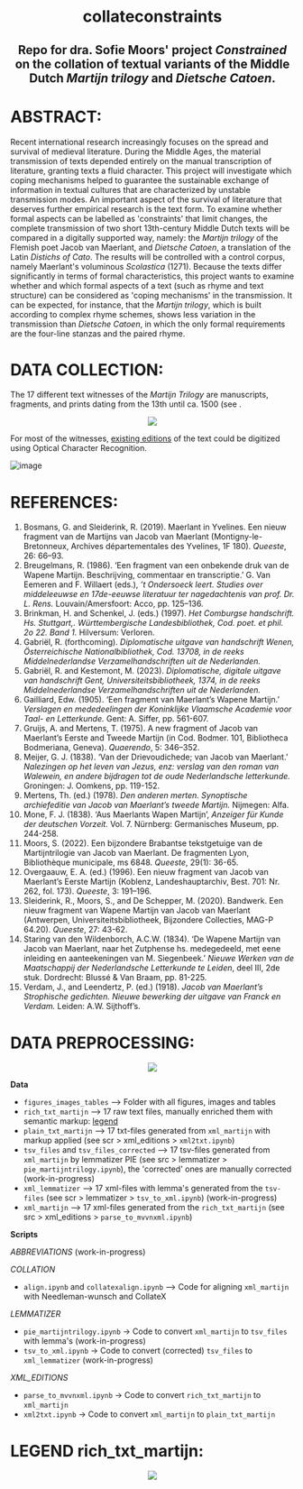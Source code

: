 # <p align = center> collateconstraints</center> 
## <p align = center>Repo for dra. Sofie Moors' project *Constrained* on the collation of textual variants of the Middle Dutch *Martijn trilogy* and *Dietsche Catoen*. </center> 

# ABSTRACT: 
Recent international research increasingly focuses on the spread and survival of medieval literature. During the Middle Ages, the material transmission of texts depended entirely on the manual transcription of literature, granting texts a fluid character. This project will investigate which coping mechanisms helped to guarantee the sustainable exchange of information in textual cultures that are characterized by unstable transmission modes. An important aspect of the survival of literature that deserves further empirical research is the text form. To examine whether formal aspects can be labelled as 'constraints' that limit changes, the complete transmission of two short 13th-century Middle Dutch texts will be compared in a digitally supported way, namely: the *Martijn trilogy* of the Flemish poet Jacob van Maerlant, and *Dietsche Catoen*, a translation of the Latin *Distichs of Cato*. The results will be controlled with a control corpus, namely Maerlant's voluminous *Scolastica* (1271). Because the texts differ significantly in terms of formal characteristics, this project wants to examine whether and which formal aspects of a text (such as rhyme and text structure) can be considered as 'coping mechanisms' in the transmission. It can be expected, for instance, that the *Martijn trilogy*, which is built according to complex rhyme schemes, shows less variation in the transmission than *Dietsche Catoen*, in which the only formal requirements are the four-line stanzas and the paired rhyme.

# DATA COLLECTION: 
The 17 different text witnesses of the *Martijn Trilogy* are manuscripts, fragments, and prints dating from the 13th until ca. 1500 (see . 
<p align="center">
  <img src="https://github.com/SofieMoors/collateconstraints/blob/main/data/figures_images_tables/Timeline_manuscripts.png" />
</p>

For most of the witnesses, [existing editions](#references) of the text could be digitized using Optical Character Recognition.

![image](https://github.com/SofieMoors/collateconstraints/blob/main/data/figures_images_tables/DataCollectionMartijnTrilogy.drawio.png)

# REFERENCES: 
1) Bosmans, G. and Sleiderink, R. (2019). Maerlant in Yvelines. Een nieuw fragment van de Martijns van Jacob van Maerlant (Montigny-le-Bretonneux, Archives départementales des Yvelines, 1F 180). *Queeste*, 26: 66–93.
2) Breugelmans, R. (1986). ‘Een fragment van een onbekende druk van de Wapene Martijn. Beschrijving, commentaar en transcriptie.’ G. Van Eemeren and F. Willaert  (eds.), *’t Ondersoeck leert. Studies over middeleeuwse en 17de-eeuwse literatuur ter nagedachtenis van prof. Dr. L. Rens.* Louvain/Amersfoort: Acco, pp. 125–136.
3) Brinkman, H. and Schenkel, J. (eds.) (1997). *Het Comburgse handschrift. Hs. Stuttgart,. Württembergische Landesbibliothek, Cod. poet. et phil. 2o 22. Band 1.* Hilversum: Verloren.
4) Gabriël, R. (forthcoming). *Diplomatische uitgave van handschrift Wenen, Österreichische Nationalbibliothek, Cod. 13708, in de reeks Middelnederlandse Verzamelhandschriften uit de Nederlanden.* 
5) Gabriël, R. and Kestemont, M. (2023). *Diplomatische, digitale uitgave van handschrift Gent, Universiteitsbibliotheek, 1374, in de reeks Middelnederlandse Verzamelhandschriften uit de Nederlanden.* 
6) Gailliard, Edw. (1905). ‘Een fragment van Maerlant’s Wapene Martijn.’ *Verslagen en mededeelingen der Koninklijke Vlaamsche Academie voor Taal- en Letterkunde.* Gent: A. Siffer, pp. 561-607.
7) Gruijs, A. and Mertens, T. (1975). A new fragment of Jacob van Maerlant’s Eerste and Tweede Martijn (in Cod. Bodmer. 101, Bibliotheca Bodmeriana, Geneva). *Quaerendo*, 5: 346–352.
8) Meijer, G. J. (1838). ‘Van der Drievoudichede; van Jacob van Maerlant.’ *Nalezingen op het leven van Jezus, enz: verslag van den roman van Walewein, en andere bijdragen tot de oude Nederlandsche letterkunde.* Groningen: J. Oomkens, pp. 119-152.
9) Mertens, Th. (ed.) (1978). *Den anderen merten. Synoptische archiefeditie van Jacob van Maerlant’s tweede Martijn.* Nijmegen: Alfa.
10) Mone, F. J. (1838). ‘Aus Maerlants Wapen Martijn’, *Anzeiger für Kunde der deutschen Vorzeit.* Vol. 7. Nürnberg: Germanisches Museum, pp. 244-258.
11) Moors, S. (2022). Een bijzondere Brabantse tekstgetuige van de Martijntrilogie van Jacob van Maerlant. De fragmenten Lyon, Bibliothèque municipale, ms 6848. *Queeste*, 29(1): 36-65.
12) Overgaauw, E. A. (ed.) (1996). Een nieuw fragment van Jacob van Maerlant’s Eerste Martijn (Koblenz, Landeshauptarchiv, Best. 701: Nr. 262, fol. 173). *Queeste*, 3: 191–196.
13) Sleiderink, R., Moors, S., and De Schepper, M. (2020). Bandwerk. Een nieuw fragment van Wapene Martijn van Jacob van Maerlant (Antwerpen, Universiteitsbibliotheek, Bijzondere Collecties, MAG-P 64.20). *Queeste*, 27: 43-62.
14) Staring van den Wildenborch, A.C.W. (1834). ‘De Wapene Martijn van Jacob van Maerlant, naar het Zutphense hs. medegedeeld, met eene inleiding en aanteekeningen van M. Siegenbeek.’ *Nieuwe Werken van de Maatschappij der Nederlandsche Letterkunde te Leiden*, deel III, 2de stuk. Dordrecht: Blussé & Van Braam, pp. 81-225.
15) Verdam, J., and Leendertz, P. (ed.) (1918). *Jacob van Maerlant’s Strophische gedichten. Nieuwe bewerking der uitgave van Franck en Verdam.* Leiden: A.W. Sijthoff’s.


# DATA PREPROCESSING: 
<p align="center">
  <img src="https://github.com/SofieMoors/collateconstraints/blob/main/data/figures_images_tables/flowchart.drawio.svg" />
</p>

**Data**
- `figures_images_tables` --> Folder with all figures, images and tables
- `rich_txt_martijn` --> 17 raw text files, manually enriched them with semantic markup: [legend](#legend-rich_txt_martijn)
- `plain_txt_martijn` --> 17 txt-files generated from `xml_martijn` with markup applied (see scr > xml_editions > `xml2txt.ipynb`) 
- `tsv_files` and `tsv_files_corrected` --> 17 tsv-files generated from `xml_martijn` by lemmatizer PIE (see src > lemmatizer > `pie_martijntrilogy.ipynb`), the 'corrected' ones are manually corrected (work-in-progress)
- `xml_lemmatizer` --> 17 xml-files with lemma's generated from the `tsv-files` (see scr > lemmatizer > `tsv_to_xml.ipynb`) (work-in-progress)
- `xml_martijn` --> 17 xml-files generated from the `rich_txt_martijn` (see src > xml_editions > `parse_to_mvvnxml.ipynb`)

**Scripts**

*ABBREVIATIONS* (work-in-progress)

*COLLATION*
- `align.ipynb` and `collatexalign.ipynb` --> Code for aligning `xml_martijn` with Needleman-wunsch and CollateX

*LEMMATIZER*
- `pie_martijntrilogy.ipynb` -> Code to convert `xml_martijn` to `tsv_files` with lemma's (work-in-progress)
- `tsv_to_xml.ipynb` -> Code to convert (corrected) `tsv_files` to `xml_lemmatizer` (work-in-progress)

*XML_EDITIONS*
- `parse_to_mvvnxml.ipynb` -> Code to convert `rich_txt_martijn` to `xml_martijn`
- `xml2txt.ipynb` -> Code to convert `xml_martijn` to `plain_txt_martijn`

# LEGEND rich_txt_martijn:
<p align="center">
  <img src="https://github.com/SofieMoors/collateconstraints/blob/main/data/figures_images_tables/Legend_rich_txt_files.drawio.svg"/>
</p>

